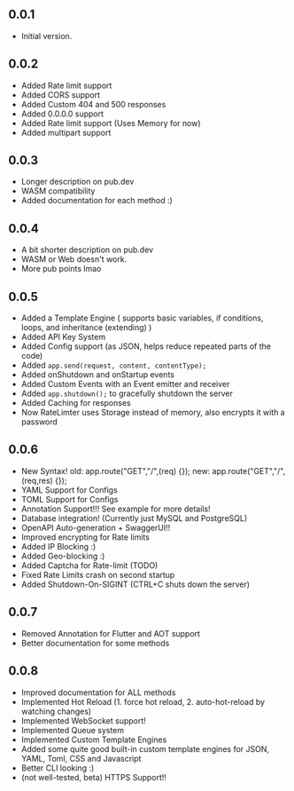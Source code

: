 ## 0.0.1

- Initial version.

## 0.0.2

- Added Rate limit support
- Added CORS support
- Added Custom 404 and 500 responses
- Added 0.0.0.0 support
- Added Rate limit support (Uses Memory for now)
- Added multipart support

## 0.0.3

- Longer description on pub.dev
- WASM compatibility
- Added documentation for each method :)

## 0.0.4

- A bit shorter description on pub.dev
- WASM or Web doesn't work.
- More pub points lmao

## 0.0.5

- Added a Template Engine ( supports basic variables, if conditions, loops, and inheritance (extending) )
- Added API Key System
- Added Config support (as JSON, helps reduce repeated parts of the code)
- Added `app.send(request, content, contentType);`
- Added onShutdown and onStartup events
- Added Custom Events with an Event emitter and receiver
- Added `app.shutdown();` to gracefully shutdown the server
- Added Caching for responses
- Now RateLimter uses Storage instead of memory, also encrypts it with a password

## 0.0.6

- New Syntax!   old: app.route("GET","/",(req) {});  new: app.route("GET","/",(req,res) {});
- YAML Support for Configs
- TOML Support for Configs
- Annotation Support!!! See example for more details!
- Database integration! (Currently just MySQL and PostgreSQL)
- OpenAPI Auto-generation + SwaggerUI!!
- Improved encrypting for Rate limits
- Added IP Blocking :)
- Added Geo-blocking :)
- Added Captcha for Rate-limit (TODO)
- Fixed Rate Limits crash on second startup
- Added Shutdown-On-SIGINT (CTRL+C shuts down the server)

## 0.0.7

- Removed Annotation for Flutter and AOT support
- Better documentation for some methods

## 0.0.8

- Improved documentation for ALL methods
- Implemented Hot Reload (1. force hot reload, 2. auto-hot-reload by watching changes)
- Implemented WebSocket support!
- Implemented Queue system
- Implemented Custom Template Engines
- Added some quite good built-in custom template engines for JSON, YAML, Toml, CSS and Javascript
- Better CLI looking :)
- (not well-tested, beta) HTTPS Support!!
